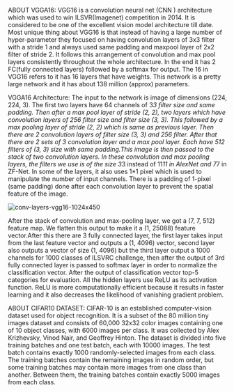 ABOUT VGGA16: 
VGG16 is a convolution neural net (CNN ) architecture which was used to win ILSVR(Imagenet) competition in 2014. It is considered to be one of the excellent vision model architecture till date. Most unique thing about VGG16 is that instead of having a large number of hyper-parameter they focused on having convolution layers of 3x3 filter with a stride 1 and always used same padding and maxpool layer of 2x2 filter of stride 2. It follows this arrangement of convolution and max pool layers consistently throughout the whole architecture. In the end it has 2 FC(fully connected layers) followed by a softmax for output. The 16 in VGG16 refers to it has 16 layers that have weights. This network is a pretty large network and it has about 138 million (approx) parameters.

VGGA16 Architecture:
The input to the network is image of dimensions (224, 224, 3). The first two layers have 64 channels of 3*3 filter size and same padding. Then after a max pool layer of stride (2, 2), two layers which have convolution layers of 256 filter size and filter size (3, 3). This followed by a max pooling layer of stride (2, 2) which is same as previous layer. Then there are 2 convolution layers of filter size (3, 3) and 256 filter. After that there are 2 sets of 3 convolution layer and a max pool layer. Each have 512 filters of (3, 3) size with same padding.This image is then passed to the stack of two convolution layers. In these convolution and max pooling layers, the filters we use is of the size 3*3 instead of 11*11 in AlexNet and 7*7 in ZF-Net. In some of the layers, it also uses 1*1 pixel which is used to manipulate the number of input channels. There is a padding of 1-pixel (same padding) done after each convolution layer to prevent the spatial feature of the image.

![conv-layers-vgg16-1024x450](https://user-images.githubusercontent.com/81988522/119732028-87bbc380-be2c-11eb-92a9-c0f2072259b0.jpg)


After the stack of convolution and max-pooling layer, we got a (7, 7, 512) feature map. We flatten this output to make it a (1, 25088) feature vector.After this there are 3 fully connected layer, the first layer takes input from the last feature vector and outputs a (1, 4096) vector, second layer also outputs a vector of size (1, 4096) but the third layer output a 1000 channels for 1000 classes of ILSVRC challenge, then after the output of 3rd fully connected layer is passed to softmax layer in order to normalize the classification vector. After the output of classification vector top-5 categories for evaluation. All the hidden layers use ReLU as its activation function. ReLU is more computationally efficient because it results in faster learning and it also decreases the likelihood of vanishing gradient problem.


ABOUT CIFAR10 DATASET: 
CIFAR-10  is an established computer-vision dataset used for object recognition. It is a subset of the 80 million tiny images dataset and consists of 60,000 32x32 color images containing one of 10 object classes, with 6000 images per class. It was collected by Alex Krizhevsky, Vinod Nair, and Geoffrey Hinton.
The dataset is divided into five training batches and one test batch, each with 10000 images. The test batch contains exactly 1000 randomly-selected images from each class. The training batches contain the remaining images in random order, but some training batches may contain more images from one class than another. Between them, the training batches contain exactly 5000 images from each class.




